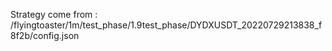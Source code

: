 Strategy come from : /flyingtoaster/1m/test_phase/1.9test_phase/DYDXUSDT_20220729213838_f8f2b/config.json